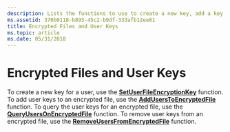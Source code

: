 ```yaml
---
description: Lists the functions to use to create a new key, add a key to an encrypted file, query the keys for an encrypted file, and remove keys from an encrypted file.
ms.assetid: 370b0118-b893-45c2-b9df-333afb12ee81
title: Encrypted Files and User Keys
ms.topic: article
ms.date: 05/31/2018
---
```


# Encrypted Files and User Keys

To create a new key for a user, use the [**SetUserFileEncryptionKey**](/windows/desktop/api/Winefs/nf-winefs-setuserfileencryptionkey) function. To add user keys to an encrypted file, use the [**AddUsersToEncryptedFile**](/windows/desktop/api/Winefs/nf-winefs-adduserstoencryptedfile) function. To query the user keys for an encrypted file, use the [**QueryUsersOnEncryptedFile**](/windows/desktop/api/Winefs/nf-winefs-queryusersonencryptedfile) function. To remove user keys from an encrypted file, use the [**RemoveUsersFromEncryptedFile**](/windows/desktop/api/Winefs/nf-winefs-removeusersfromencryptedfile) function.

 

 



